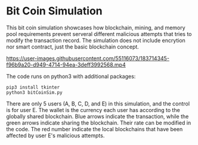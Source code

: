 # Bit Coin Simulation

This bit coin simulation showcases how blockchain, mining, and memory pool requirements prevent serveral different malicious attempts that tries to modify the transaction record. The simulation does not include encrytion nor smart contract, just the basic blockchain concept.

https://user-images.githubusercontent.com/55116073/183714345-f96b9a20-d949-4714-94ea-3deff3992568.mp4


The code runs on python3 with additional packages:

    pip3 install tkinter
    python3 bitCoinSim.py

There are only 5 users (A, B, C, D, and E) in this simulation, and the control is for user E. The wallet is the currency each user has according to the globally shared blockchain. Blue arrows indicate the transaction, while the green arrows indicate sharing the blockchain. Their rate can be modified in the code. The red number indicate the local blockchains that have been affected by user E's malicious attempts.
